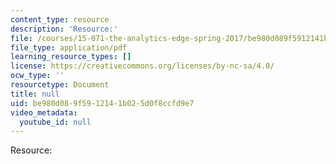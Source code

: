 ```yaml
---
content_type: resource
description: 'Resource:'
file: /courses/15-071-the-analytics-edge-spring-2017/be980d089f5912141b025d0f8ccfd9e7_Unit1_IntroductionR_AllSlides.pdf
file_type: application/pdf
learning_resource_types: []
license: https://creativecommons.org/licenses/by-nc-sa/4.0/
ocw_type: ''
resourcetype: Document
title: null
uid: be980d08-9f59-1214-1b02-5d0f8ccfd9e7
video_metadata:
  youtube_id: null
---
```

Resource: